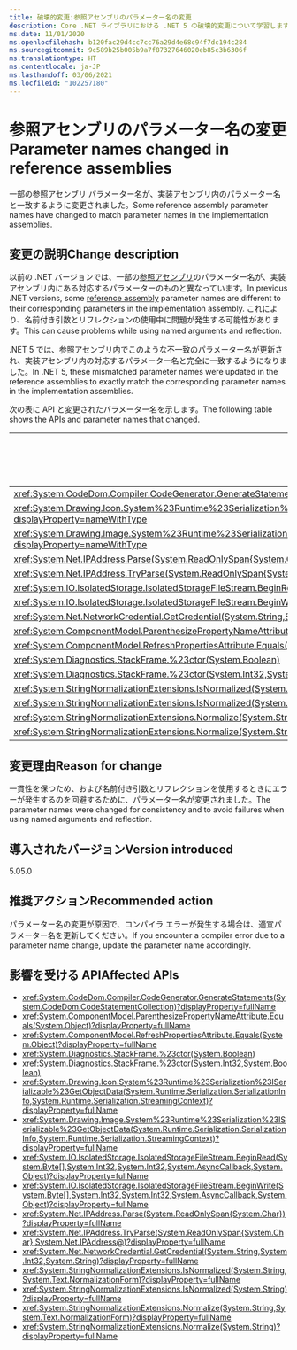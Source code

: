 ```yaml
---
title: 破壊的変更:参照アセンブリのパラメーター名の変更
description: Core .NET ライブラリにおける .NET 5 の破壊的変更について学習します。一部の参照アセンブリ パラメーター名が、実装アセンブリ内のパラメーター名と一致するように変更されました。
ms.date: 11/01/2020
ms.openlocfilehash: b120fac29d4cc7cc76a29d4e68c94f7dc194c284
ms.sourcegitcommit: 9c589b25b005b9a7f87327646020eb85c3b6306f
ms.translationtype: HT
ms.contentlocale: ja-JP
ms.lasthandoff: 03/06/2021
ms.locfileid: "102257180"
---
```

# <a name="parameter-names-changed-in-reference-assemblies"></a><span data-ttu-id="9202d-103">参照アセンブリのパラメーター名の変更</span><span class="sxs-lookup"><span data-stu-id="9202d-103">Parameter names changed in reference assemblies</span></span>

<span data-ttu-id="9202d-104">一部の参照アセンブリ パラメーター名が、実装アセンブリ内のパラメーター名と一致するように変更されました。</span><span class="sxs-lookup"><span data-stu-id="9202d-104">Some reference assembly parameter names have changed to match parameter names in the implementation assemblies.</span></span>

## <a name="change-description"></a><span data-ttu-id="9202d-105">変更の説明</span><span class="sxs-lookup"><span data-stu-id="9202d-105">Change description</span></span>

<span data-ttu-id="9202d-106">以前の .NET バージョンでは、一部の[参照アセンブリ](../../../../standard/assembly/reference-assemblies.md)のパラメーター名が、実装アセンブリ内にある対応するパラメーターのものと異なっています。</span><span class="sxs-lookup"><span data-stu-id="9202d-106">In previous .NET versions, some [reference assembly](../../../../standard/assembly/reference-assemblies.md) parameter names are different to their corresponding parameters in the implementation assembly.</span></span> <span data-ttu-id="9202d-107">これにより、名前付き引数とリフレクションの使用中に問題が発生する可能性があります。</span><span class="sxs-lookup"><span data-stu-id="9202d-107">This can cause problems while using named arguments and reflection.</span></span>

<span data-ttu-id="9202d-108">.NET 5 では、参照アセンブリ内でこのような不一致のパラメーター名が更新され、実装アセンブリ内の対応するパラメーター名と完全に一致するようになりました。</span><span class="sxs-lookup"><span data-stu-id="9202d-108">In .NET 5, these mismatched parameter names were updated in the reference assemblies to exactly match the corresponding parameter names in the implementation assemblies.</span></span>

<span data-ttu-id="9202d-109">次の表に API と変更されたパラメーター名を示します。</span><span class="sxs-lookup"><span data-stu-id="9202d-109">The following table shows the APIs and parameter names that changed.</span></span>

| <span data-ttu-id="9202d-110">API</span><span class="sxs-lookup"><span data-stu-id="9202d-110">API</span></span> | <span data-ttu-id="9202d-111">古いパラメーター名</span><span class="sxs-lookup"><span data-stu-id="9202d-111">Old parameter name</span></span> | <span data-ttu-id="9202d-112">新しいパラメーター名</span><span class="sxs-lookup"><span data-stu-id="9202d-112">New parameter name</span></span> |
| - | - | - |
| <xref:System.CodeDom.Compiler.CodeGenerator.GenerateStatements(System.CodeDom.CodeStatementCollection)?displayProperty=nameWithType> | `stms` | `stmts` |
| <xref:System.Drawing.Icon.System%23Runtime%23Serialization%23ISerializable%23GetObjectData(System.Runtime.Serialization.SerializationInfo,System.Runtime.Serialization.StreamingContext)?displayProperty=nameWithType> | `info` | `si` |
| <xref:System.Drawing.Image.System%23Runtime%23Serialization%23ISerializable%23GetObjectData(System.Runtime.Serialization.SerializationInfo,System.Runtime.Serialization.StreamingContext)?displayProperty=nameWithType> | `info` | `si` |
| <xref:System.Net.IPAddress.Parse(System.ReadOnlySpan{System.Char})?displayProperty=nameWithType> | `ipString` | `ipSpan` |
| <xref:System.Net.IPAddress.TryParse(System.ReadOnlySpan{System.Char},System.Net.IPAddress@)?displayProperty=nameWithType> | `ipString` | `ipSpan` |
| <xref:System.IO.IsolatedStorage.IsolatedStorageFileStream.BeginRead(System.Byte[],System.Int32,System.Int32,System.AsyncCallback,System.Object)?displayProperty=nameWithType> | `buffer` | `array` |
| <xref:System.IO.IsolatedStorage.IsolatedStorageFileStream.BeginWrite(System.Byte[],System.Int32,System.Int32,System.AsyncCallback,System.Object)?displayProperty=nameWithType> | `buffer` | `array` |
| <xref:System.Net.NetworkCredential.GetCredential(System.String,System.Int32,System.String)?displayProperty=nameWithType> | `authType` | `authenticationType` |
| <xref:System.ComponentModel.ParenthesizePropertyNameAttribute.Equals(System.Object)?displayProperty=nameWithType> | `o` | `obj` |
| <xref:System.ComponentModel.RefreshPropertiesAttribute.Equals(System.Object)?displayProperty=nameWithType> | `value` | `obj` |
| <xref:System.Diagnostics.StackFrame.%23ctor(System.Boolean)> | `fNeedFileInfo` | `needFileInfo` |
| <xref:System.Diagnostics.StackFrame.%23ctor(System.Int32,System.Boolean)> | `fNeedFileInfo` | `needFileInfo` |
| <xref:System.StringNormalizationExtensions.IsNormalized(System.String,System.Text.NormalizationForm)?displayProperty=nameWithType> | `value` | `strInput` |
| <xref:System.StringNormalizationExtensions.IsNormalized(System.String)?displayProperty=nameWithType> | `value` | `strInput` |
| <xref:System.StringNormalizationExtensions.Normalize(System.String,System.Text.NormalizationForm)?displayProperty=nameWithType> | `value` | `strInput` |
| <xref:System.StringNormalizationExtensions.Normalize(System.String)?displayProperty=nameWithType> | `value` | `strInput` |

## <a name="reason-for-change"></a><span data-ttu-id="9202d-113">変更理由</span><span class="sxs-lookup"><span data-stu-id="9202d-113">Reason for change</span></span>

<span data-ttu-id="9202d-114">一貫性を保つため、および名前付き引数とリフレクションを使用するときにエラーが発生するのを回避するために、パラメーター名が変更されました。</span><span class="sxs-lookup"><span data-stu-id="9202d-114">The parameter names were changed for consistency and to avoid failures when using named arguments and reflection.</span></span>

## <a name="version-introduced"></a><span data-ttu-id="9202d-115">導入されたバージョン</span><span class="sxs-lookup"><span data-stu-id="9202d-115">Version introduced</span></span>

<span data-ttu-id="9202d-116">5.0</span><span class="sxs-lookup"><span data-stu-id="9202d-116">5.0</span></span>

## <a name="recommended-action"></a><span data-ttu-id="9202d-117">推奨アクション</span><span class="sxs-lookup"><span data-stu-id="9202d-117">Recommended action</span></span>

<span data-ttu-id="9202d-118">パラメーター名の変更が原因で、コンパイラ エラーが発生する場合は、適宜パラメーター名を更新してください。</span><span class="sxs-lookup"><span data-stu-id="9202d-118">If you encounter a compiler error due to a parameter name change, update the parameter name accordingly.</span></span>

## <a name="affected-apis"></a><span data-ttu-id="9202d-119">影響を受ける API</span><span class="sxs-lookup"><span data-stu-id="9202d-119">Affected APIs</span></span>

- <xref:System.CodeDom.Compiler.CodeGenerator.GenerateStatements(System.CodeDom.CodeStatementCollection)?displayProperty=fullName>
- <xref:System.ComponentModel.ParenthesizePropertyNameAttribute.Equals(System.Object)?displayProperty=fullName>
- <xref:System.ComponentModel.RefreshPropertiesAttribute.Equals(System.Object)?displayProperty=fullName>
- <xref:System.Diagnostics.StackFrame.%23ctor(System.Boolean)>
- <xref:System.Diagnostics.StackFrame.%23ctor(System.Int32,System.Boolean)>
- <xref:System.Drawing.Icon.System%23Runtime%23Serialization%23ISerializable%23GetObjectData(System.Runtime.Serialization.SerializationInfo,System.Runtime.Serialization.StreamingContext)?displayProperty=fullName>
- <xref:System.Drawing.Image.System%23Runtime%23Serialization%23ISerializable%23GetObjectData(System.Runtime.Serialization.SerializationInfo,System.Runtime.Serialization.StreamingContext)?displayProperty=fullName>
- <xref:System.IO.IsolatedStorage.IsolatedStorageFileStream.BeginRead(System.Byte[],System.Int32,System.Int32,System.AsyncCallback,System.Object)?displayProperty=fullName>
- <xref:System.IO.IsolatedStorage.IsolatedStorageFileStream.BeginWrite(System.Byte[],System.Int32,System.Int32,System.AsyncCallback,System.Object)?displayProperty=fullName>
- <xref:System.Net.IPAddress.Parse(System.ReadOnlySpan{System.Char})?displayProperty=fullName>
- <xref:System.Net.IPAddress.TryParse(System.ReadOnlySpan{System.Char},System.Net.IPAddress@)?displayProperty=fullName>
- <xref:System.Net.NetworkCredential.GetCredential(System.String,System.Int32,System.String)?displayProperty=fullName>
- <xref:System.StringNormalizationExtensions.IsNormalized(System.String,System.Text.NormalizationForm)?displayProperty=fullName>
- <xref:System.StringNormalizationExtensions.IsNormalized(System.String)?displayProperty=fullName>
- <xref:System.StringNormalizationExtensions.Normalize(System.String,System.Text.NormalizationForm)?displayProperty=fullName>
- <xref:System.StringNormalizationExtensions.Normalize(System.String)?displayProperty=fullName>

<!--

#### Category

Core .NET libraries

### Affected APIs

- `M:System.CodeDom.Compiler.CodeGenerator.GenerateStatements(System.CodeDom.CodeStatementCollection)`
- `M:System.Diagnostics.StackFrame.#ctor(System.Boolean)`
- `M:System.Diagnostics.StackFrame.#ctor(System.Int32,System.Boolean)`
- `M:System.Net.NetworkCredential.GetCredential(System.String,System.Int32,System.String)`
- `M:System.Net.IPAddress.Parse(System.ReadOnlySpan{System.Char})`
- `M:System.Net.IPAddress.TryParse(System.ReadOnlySpan{System.Char},System.Net.IPAddress@)`
- `M:System.StringNormalizationExtensions.IsNormalized(System.String,System.Text.NormalizationForm)`
- `M:System.StringNormalizationExtensions.IsNormalized(System.String)`
- `M:System.StringNormalizationExtensions.Normalize(System.String,System.Text.NormalizationForm)`
- `M:System.StringNormalizationExtensions.Normalize(System.String)`
- `M:System.IO.IsolatedStorage.IsolatedStorageFileStream.BeginRead(System.Byte[],System.Int32,System.Int32,System.AsyncCallback,System.Object)`
- `M:System.IO.IsolatedStorage.IsolatedStorageFileStream.BeginWrite(System.Byte[],System.Int32,System.Int32,System.AsyncCallback,System.Object)`
- `M:System.ComponentModel.ParenthesizePropertyNameAttribute.Equals(System.Object)`
- `M:System.ComponentModel.RefreshPropertiesAttribute.Equals(System.Object)`
- `M:System.Drawing.Icon.System#Runtime#Serialization#ISerializable#GetObjectData(System.Runtime.Serialization.SerializationInfo,System.Runtime.Serialization.StreamingContext)`
- `M:System.Drawing.Image.System#Runtime#Serialization#ISerializable#GetObjectData(System.Runtime.Serialization.SerializationInfo,System.Runtime.Serialization.StreamingContext)`

-->
